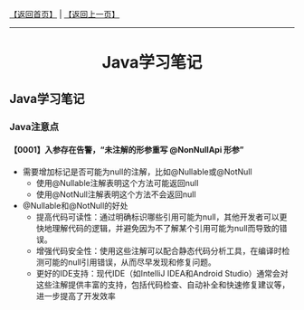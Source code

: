 [【返回首页】](../README.md) | [【返回上一页】](../README.md)

---

<h1 align="center" style="text-align:center;vertical-align:middle;">
  Java学习笔记
</h1>

## Java学习笔记

### Java注意点

#### 【0001】入参存在告警，“未注解的形参重写 @NonNullApi 形参”

* 需要增加标记是否可能为null的注解，比如@Nullable或@NotNull
  * 使用@Nullable注解表明这个方法可能返回null
  * 使用@NotNull注解表明这个方法不会返回null
* @Nullable和@NotNull的好处
  * 提高代码可读性：通过明确标识哪些引用可能为null，其他开发者可以更快地理解代码的逻辑，并避免因为不了解某个引用可能为null而导致的错误。 
  * 增强代码安全性：使用这些注解可以配合静态代码分析工具，在编译时检测可能的null引用错误，从而尽早发现和修复问题。 
  * 更好的IDE支持：现代IDE（如IntelliJ IDEA和Android Studio）通常会对这些注解提供丰富的支持，包括代码检查、自动补全和快速修复建议等，进一步提高了开发效率
